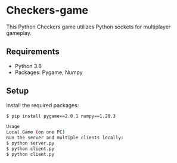 # Checkers-game


This Python Checkers game utilizes Python sockets for multiplayer gameplay.

## Requirements
- Python 3.8
- Packages: Pygame, Numpy

## Setup
Install the required packages:
```bash
$ pip install pygame==2.0.1 numpy==1.20.3

Usage
Local Game (on one PC)
Run the server and multiple clients locally:
$ python server.py
$ python client.py
$ python client.py

